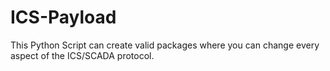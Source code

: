 # ICS-Payload
This Python Script can create valid packages where you can change every aspect of the ICS/SCADA protocol.
